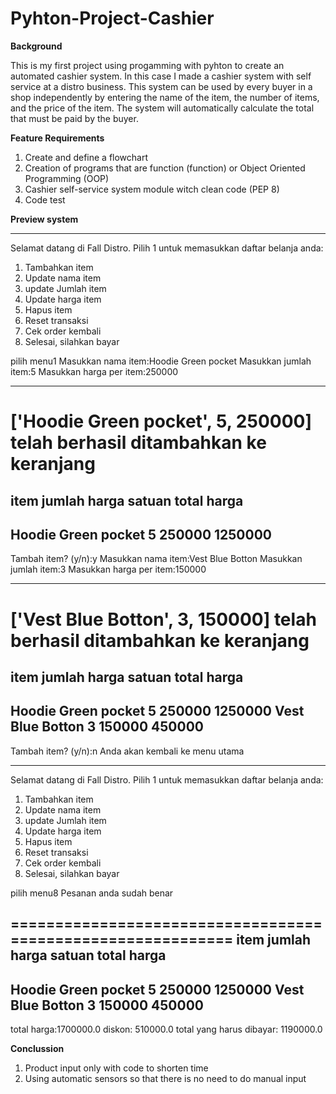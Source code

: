 # Pyhton-Project-Cashier

**Background** 

This is my first project using progamming with pyhton to create an automated cashier system. In this case I made a cashier system with self service at a distro business. This system can be used by every buyer in a shop independently by entering the name of the item, the number of items, and the price of the item. The system will automatically calculate the total that must be paid by the buyer. 

**Feature Requirements**

1. Create and define a flowchart
2. Creation of programs that are function (function) or Object Oriented Programming (OOP)
3. Cashier self-service system module witch clean code (PEP 8)
4. Code test
   
**Preview system**
************************************************************
Selamat datang di Fall Distro.
Pilih 1 untuk memasukkan daftar belanja anda:
1. Tambahkan item
2. Update nama item
3. update Jumlah item
4. Update harga item
5. Hapus item
6. Reset transaksi
7. Cek order kembali
8. Selesai, silahkan bayar

pilih menu1
Masukkan nama item:Hoodie Green pocket
Masukkan jumlah item:5
Masukkan harga per item:250000

------------------------------------------------------------
['Hoodie Green pocket', 5, 250000] telah berhasil ditambahkan ke keranjang
============================================================
item            jumlah  harga satuan    total harga
------------------------------------------------------------
Hoodie Green pocket             5               250000                  1250000
------------------------------------------------------------

Tambah item? (y/n):y
Masukkan nama item:Vest Blue Botton
Masukkan jumlah item:3
Masukkan harga per item:150000

------------------------------------------------------------
['Vest Blue Botton', 3, 150000] telah berhasil ditambahkan ke keranjang
============================================================
item            jumlah  harga satuan    total harga
------------------------------------------------------------
Hoodie Green pocket             5               250000                  1250000
Vest Blue Botton                3               150000                  450000
------------------------------------------------------------

Tambah item? (y/n):n
Anda akan kembali ke menu utama
************************************************************
Selamat datang di Fall Distro.
Pilih 1 untuk memasukkan daftar belanja anda:
1. Tambahkan item
2. Update nama item
3. update Jumlah item
4. Update harga item
5. Hapus item
6. Reset transaksi
7. Cek order kembali
8. Selesai, silahkan bayar
   
pilih menu8
Pesanan anda sudah benar

============================================================
item            jumlah  harga satuan    total harga
------------------------------------------------------------
Hoodie Green pocket             5               250000                  1250000
Vest Blue Botton                3               150000                  450000
------------------------------------------------------------
total harga:1700000.0
diskon: 510000.0
total yang harus dibayar: 1190000.0

**Conclussion**
1. Product input only with code to shorten time
2. Using automatic sensors so that there is no need to do manual input

